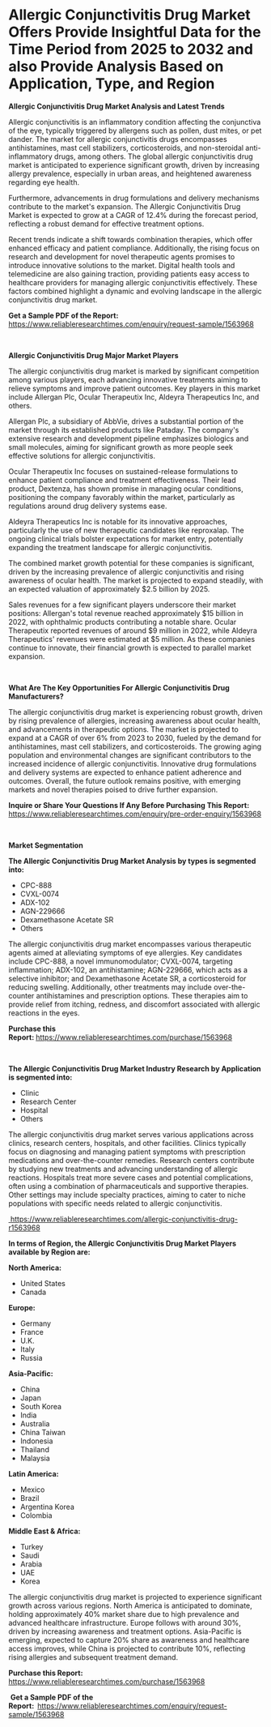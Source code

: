 <p><h1>Allergic Conjunctivitis Drug Market Offers Provide Insightful Data for the Time Period from 2025 to 2032 and also Provide Analysis Based on Application, Type, and Region</h1></p><p><strong>Allergic Conjunctivitis Drug Market Analysis and Latest Trends</strong></p>
<p><p>Allergic conjunctivitis is an inflammatory condition affecting the conjunctiva of the eye, typically triggered by allergens such as pollen, dust mites, or pet dander. The market for allergic conjunctivitis drugs encompasses antihistamines, mast cell stabilizers, corticosteroids, and non-steroidal anti-inflammatory drugs, among others. The global allergic conjunctivitis drug market is anticipated to experience significant growth, driven by increasing allergy prevalence, especially in urban areas, and heightened awareness regarding eye health. </p><p>Furthermore, advancements in drug formulations and delivery mechanisms contribute to the market's expansion. The Allergic Conjunctivitis Drug Market is expected to grow at a CAGR of 12.4% during the forecast period, reflecting a robust demand for effective treatment options. </p><p>Recent trends indicate a shift towards combination therapies, which offer enhanced efficacy and patient compliance. Additionally, the rising focus on research and development for novel therapeutic agents promises to introduce innovative solutions to the market. Digital health tools and telemedicine are also gaining traction, providing patients easy access to healthcare providers for managing allergic conjunctivitis effectively. These factors combined highlight a dynamic and evolving landscape in the allergic conjunctivitis drug market.</p></p>
<p><strong>Get a Sample PDF of the Report:&nbsp;</strong> <a href="https://www.reliableresearchtimes.com/enquiry/request-sample/1563968?utm_campaign=3099&utm_medium=2&utm_source=Github&utm_content=ia&utm_term=19042025&utm_id=allergic-conjunctivitis-drug">https://www.reliableresearchtimes.com/enquiry/request-sample/1563968</a></p>
<p>&nbsp;</p>
<p><strong>Allergic Conjunctivitis Drug Major Market Players</strong></p>
<p><p>The allergic conjunctivitis drug market is marked by significant competition among various players, each advancing innovative treatments aiming to relieve symptoms and improve patient outcomes. Key players in this market include Allergan Plc, Ocular Therapeutix Inc, Aldeyra Therapeutics Inc, and others.</p><p>Allergan Plc, a subsidiary of AbbVie, drives a substantial portion of the market through its established products like Pataday. The company's extensive research and development pipeline emphasizes biologics and small molecules, aiming for significant growth as more people seek effective solutions for allergic conjunctivitis.</p><p>Ocular Therapeutix Inc focuses on sustained-release formulations to enhance patient compliance and treatment effectiveness. Their lead product, Dextenza, has shown promise in managing ocular conditions, positioning the company favorably within the market, particularly as regulations around drug delivery systems ease.</p><p>Aldeyra Therapeutics Inc is notable for its innovative approaches, particularly the use of new therapeutic candidates like reproxalap. The ongoing clinical trials bolster expectations for market entry, potentially expanding the treatment landscape for allergic conjunctivitis.</p><p>The combined market growth potential for these companies is significant, driven by the increasing prevalence of allergic conjunctivitis and rising awareness of ocular health. The market is projected to expand steadily, with an expected valuation of approximately $2.5 billion by 2025.</p><p>Sales revenues for a few significant players underscore their market positions: Allergan's total revenue reached approximately $15 billion in 2022, with ophthalmic products contributing a notable share. Ocular Therapeutix reported revenues of around $9 million in 2022, while Aldeyra Therapeutics' revenues were estimated at $5 million. As these companies continue to innovate, their financial growth is expected to parallel market expansion.</p></p>
<p>&nbsp;</p>
<p><strong>What Are The Key Opportunities For Allergic Conjunctivitis Drug Manufacturers?</strong></p>
<p><p>The allergic conjunctivitis drug market is experiencing robust growth, driven by rising prevalence of allergies, increasing awareness about ocular health, and advancements in therapeutic options. The market is projected to expand at a CAGR of over 6% from 2023 to 2030, fueled by the demand for antihistamines, mast cell stabilizers, and corticosteroids. The growing aging population and environmental changes are significant contributors to the increased incidence of allergic conjunctivitis. Innovative drug formulations and delivery systems are expected to enhance patient adherence and outcomes. Overall, the future outlook remains positive, with emerging markets and novel therapies poised to drive further expansion.</p></p>
<p><strong>Inquire or Share Your Questions If Any Before Purchasing This Report:</strong> <a href="https://www.reliableresearchtimes.com/enquiry/pre-order-enquiry/1563968?utm_campaign=3099&utm_medium=2&utm_source=Github&utm_content=ia&utm_term=19042025&utm_id=allergic-conjunctivitis-drug">https://www.reliableresearchtimes.com/enquiry/pre-order-enquiry/1563968</a></p>
<p>&nbsp;</p>
<p><strong>Market Segmentation</strong></p>
<p><strong>The Allergic Conjunctivitis Drug Market Analysis by types is segmented into:</strong></p>
<p><ul><li>CPC-888</li><li>CVXL-0074</li><li>ADX-102</li><li>AGN-229666</li><li>Dexamethasone Acetate SR</li><li>Others</li></ul></p>
<p><p>The allergic conjunctivitis drug market encompasses various therapeutic agents aimed at alleviating symptoms of eye allergies. Key candidates include CPC-888, a novel immunomodulator; CVXL-0074, targeting inflammation; ADX-102, an antihistamine; AGN-229666, which acts as a selective inhibitor; and Dexamethasone Acetate SR, a corticosteroid for reducing swelling. Additionally, other treatments may include over-the-counter antihistamines and prescription options. These therapies aim to provide relief from itching, redness, and discomfort associated with allergic reactions in the eyes.</p></p>
<p><strong>Purchase this Report:&nbsp;</strong><a href="https://www.reliableresearchtimes.com/purchase/1563968?utm_campaign=3099&utm_medium=2&utm_source=Github&utm_content=ia&utm_term=19042025&utm_id=allergic-conjunctivitis-drug">https://www.reliableresearchtimes.com/purchase/1563968</a></p>
<p>&nbsp;</p>
<p><strong>The Allergic Conjunctivitis Drug Market Industry Research by Application is segmented into:</strong></p>
<p><ul><li>Clinic</li><li>Research Center</li><li>Hospital</li><li>Others</li></ul></p>
<p><p>The allergic conjunctivitis drug market serves various applications across clinics, research centers, hospitals, and other facilities. Clinics typically focus on diagnosing and managing patient symptoms with prescription medications and over-the-counter remedies. Research centers contribute by studying new treatments and advancing understanding of allergic reactions. Hospitals treat more severe cases and potential complications, often using a combination of pharmaceuticals and supportive therapies. Other settings may include specialty practices, aiming to cater to niche populations with specific needs related to allergic conjunctivitis.</p></p>
<p><a href="https://www.reliableresearchtimes.com/allergic-conjunctivitis-drug-r1563968?utm_campaign=3099&utm_medium=2&utm_source=Github&utm_content=ia&utm_term=19042025&utm_id=allergic-conjunctivitis-drug">&nbsp;https://www.reliableresearchtimes.com/allergic-conjunctivitis-drug-r1563968</a></p>
<p><strong>In terms of Region, the Allergic Conjunctivitis Drug Market Players available by Region are:</strong></p>
<p>
    <p> <strong> North America: </strong>
        <ul>
            <li>United States</li>
            <li>Canada</li>
        </ul>
        </p> 
    <p> <strong> Europe: </strong>
        <ul>
            <li>Germany</li>
            <li>France</li>
            <li>U.K.</li>
            <li>Italy</li>
            <li>Russia</li>
        </ul>
        </p> 
    <p> <strong> Asia-Pacific: </strong>
        <ul>
            <li>China</li>
            <li>Japan</li>
            <li>South Korea</li>
            <li>India</li>
            <li>Australia</li>
            <li>China Taiwan</li>
            <li>Indonesia</li>
            <li>Thailand</li>
            <li>Malaysia</li>
        </ul>
        </p> 
    <p> <strong> Latin America: </strong>
        <ul>
            <li>Mexico</li>
            <li>Brazil</li>
            <li>Argentina Korea</li>
            <li>Colombia</li>
        </ul>
        </p> 
    <p> <strong> Middle East & Africa: </strong>
        <ul>
            <li>Turkey</li>
            <li>Saudi</li>
            <li>Arabia</li>
            <li>UAE</li>
            <li>Korea</li>
        </ul>
    </p>
    </p>
<p><p>The allergic conjunctivitis drug market is projected to experience significant growth across various regions. North America is anticipated to dominate, holding approximately 40% market share due to high prevalence and advanced healthcare infrastructure. Europe follows with around 30%, driven by increasing awareness and treatment options. Asia-Pacific is emerging, expected to capture 20% share as awareness and healthcare access improves, while China is projected to contribute 10%, reflecting rising allergies and subsequent treatment demand.</p></p>
<p><strong>Purchase this Report: </strong><a href="https://www.reliableresearchtimes.com/purchase/1563968?utm_campaign=3099&utm_medium=2&utm_source=Github&utm_content=ia&utm_term=19042025&utm_id=allergic-conjunctivitis-drug">https://www.reliableresearchtimes.com/purchase/1563968</a></p>
<p>&nbsp;<strong>Get a Sample PDF of the Report:&nbsp;&nbsp;</strong><a href="https://www.reliableresearchtimes.com/enquiry/request-sample/1563968?utm_campaign=3099&utm_medium=2&utm_source=Github&utm_content=ia&utm_term=19042025&utm_id=allergic-conjunctivitis-drug">https://www.reliableresearchtimes.com/enquiry/request-sample/1563968</a></p>
<p><strong></strong></p>
<p><p></p><p></p><p></p></p>